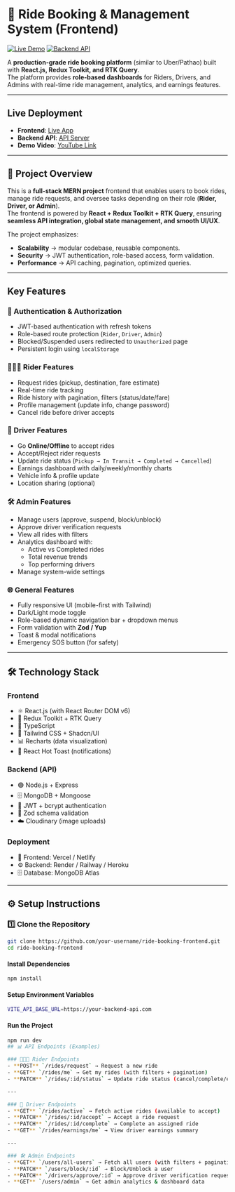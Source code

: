 # 🚖 Ride Booking & Management System (Frontend)

[![Live Demo](https://img.shields.io/badge/Live-Demo-blue)](https://your-frontend-live-link.com)
[![Backend API](https://img.shields.io/badge/Backend-API-green)](https://your-backend-live-link.com)

A **production-grade ride booking platform** (similar to Uber/Pathao) built with **React.js, Redux Toolkit, and RTK Query**.  
The platform provides **role-based dashboards** for Riders, Drivers, and Admins with real-time ride management, analytics, and earnings features.

---

##  Live Deployment
- **Frontend**: [Live App](https://your-frontend-live-link.com)  
- **Backend API**: [API Server](https://assigment-b5-a5-munna.vercel.app)  
- **Demo Video**: [YouTube Link](https://youtube.com/your-demo-video)  

---

## 📖 Project Overview
This is a **full-stack MERN project** frontend that enables users to book rides, manage ride requests, and oversee tasks depending on their role (**Rider, Driver, or Admin**).  
The frontend is powered by **React + Redux Toolkit + RTK Query**, ensuring **seamless API integration, global state management, and smooth UI/UX**.  

The project emphasizes:
- **Scalability** → modular codebase, reusable components.  
- **Security** → JWT authentication, role-based access, form validation.  
- **Performance** → API caching, pagination, optimized queries.  

---

##  Key Features

### 🔑 Authentication & Authorization
- JWT-based authentication with refresh tokens
- Role-based route protection (`Rider`, `Driver`, `Admin`)
- Blocked/Suspended users redirected to `Unauthorized` page
- Persistent login using `localStorage`

### 🧑‍🤝‍🧑 Rider Features
- Request rides (pickup, destination, fare estimate)
- Real-time ride tracking
- Ride history with pagination, filters (status/date/fare)
- Profile management (update info, change password)
- Cancel ride before driver accepts

### 🚗 Driver Features
- Go **Online/Offline** to accept rides
- Accept/Reject rider requests
- Update ride status (`Pickup → In Transit → Completed → Cancelled`)
- Earnings dashboard with daily/weekly/monthly charts
- Vehicle info & profile update
- Location sharing (optional)

### 🛠 Admin Features
- Manage users (approve, suspend, block/unblock)
- Approve driver verification requests
- View all rides with filters
- Analytics dashboard with:
  - Active vs Completed rides
  - Total revenue trends
  - Top performing drivers
- Manage system-wide settings

### 🌐 General Features
- Fully responsive UI (mobile-first with Tailwind)
- Dark/Light mode toggle
- Role-based dynamic navigation bar + dropdown menus
- Form validation with **Zod / Yup**
- Toast & modal notifications
- Emergency SOS button (for safety)

---

## 🛠️ Technology Stack

### Frontend
- ⚛️ React.js (with React Router DOM v6)
- 🎯 Redux Toolkit + RTK Query
- 📘 TypeScript
- 🎨 Tailwind CSS + Shadcn/UI
- 📊 Recharts (data visualization)
- 🔔 React Hot Toast (notifications)

### Backend (API)
- 🟢 Node.js + Express
- 🗄 MongoDB + Mongoose
- 🔐 JWT + bcrypt authentication
- 📏 Zod schema validation
- ☁️ Cloudinary (image uploads)

### Deployment
- 🚀 Frontend: Vercel / Netlify
- ⚙️ Backend: Render / Railway / Heroku
- 🗄 Database: MongoDB Atlas

---

## ⚙️ Setup Instructions

### 1️⃣ Clone the Repository
```bash
git clone https://github.com/your-username/ride-booking-frontend.git
cd ride-booking-frontend
```
####  Install Dependencies
```bash
npm install
```
#### Setup Environment Variables
```bash
VITE_API_BASE_URL=https://your-backend-api.com

```
#### Run the Project
```bash
npm run dev
## 📊 API Endpoints (Examples)

### 🧑‍🤝‍🧑 Rider Endpoints
- **POST** `/rides/request` → Request a new ride  
- **GET** `/rides/me` → Get my rides (with filters + pagination)  
- **PATCH** `/rides/:id/status` → Update ride status (cancel/complete/etc.)  

---

### 🚗 Driver Endpoints
- **GET** `/rides/active` → Fetch active rides (available to accept)  
- **PATCH** `/rides/:id/accept` → Accept a ride request  
- **PATCH** `/rides/:id/complete` → Complete an assigned ride  
- **GET** `/rides/earnings/me` → View driver earnings summary  

---

### 🛠 Admin Endpoints
- **GET** `/users/all-users` → Fetch all users (with filters + pagination)  
- **PATCH** `/users/block/:id` → Block/Unblock a user  
- **PATCH** `/drivers/approve/:id` → Approve driver verification request  
- **GET** `/users/admin` → Get admin analytics & dashboard data  
